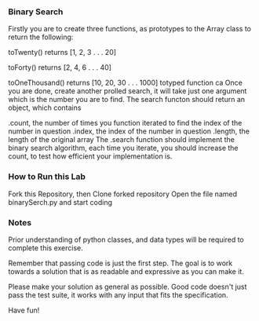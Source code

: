 ### Binary Search

Firstly you are to create three functions, as prototypes to the Array class to return the following:

toTwenty() returns [1, 2, 3 . . . 20]

toForty() returns [2, 4, 6 . . . 40]

toOneThousand() returns [10, 20, 30 . . . 1000]
totyped function ca
Once you are done, create another prolled search, it will take just one argument which is the number you are to find. The search functon should return an object, which contains

.count, the number of times you function iterated to find the index of the number in question
.index, the index of the number in question
.length, the length of the original array
The .search function should implement the binary search algorithm, each time you iterate, you should increase the count, to test how efficient your implementation is.

### How to Run this Lab

Fork this Repository, then Clone forked repository Open the file named binarySerch.py and start coding
### Notes

Prior understanding of python classes, and data types  will be required to complete this exercise.

Remember that passing code is just the first step. The goal is to work towards a solution that is as readable and expressive as you can make it.

Please make your solution as general as possible. Good code doesn't just pass the test suite, it works with any input that fits the specification.

Have fun!
